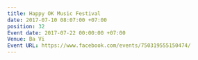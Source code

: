 ```yaml
---
title: Happy OK Music Festival
date: 2017-07-10 08:07:00 +07:00
position: 32
Event date: 2017-07-22 00:00:00 +07:00
Venue: Ba Vi
Event URL: https://www.facebook.com/events/750319555150474/
---
```


